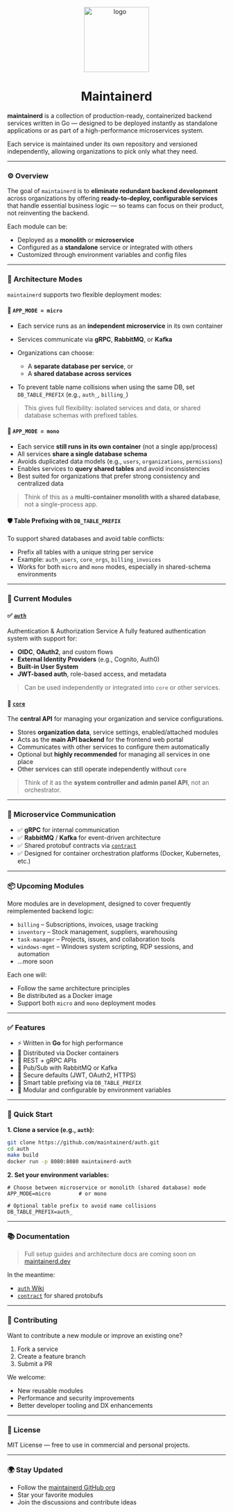 <p align="center">
  <img width="150" height="150" alt="logo" src="https://github.com/user-attachments/assets/3e9eec3d-8312-4f5c-b8cb-14d309a17fda" />
</p>

<h1 align="center">Maintainerd</h1>

**maintainerd** is a collection of production-ready, containerized backend services written in Go — designed to be deployed instantly as standalone applications or as part of a high-performance microservices system.

Each service is maintained under its own repository and versioned independently, allowing organizations to pick only what they need.

---

### ⚙️ Overview

The goal of `maintainerd` is to **eliminate redundant backend development** across organizations by offering **ready-to-deploy, configurable services** that handle essential business logic — so teams can focus on their product, not reinventing the backend.

Each module can be:

* Deployed as a **monolith** or **microservice**
* Configured as a **standalone** service or integrated with others
* Customized through environment variables and config files

---

### 🧱 Architecture Modes

`maintainerd` supports two flexible deployment modes:

#### 🧩 `APP_MODE = micro`

* Each service runs as an **independent microservice** in its own container
* Services communicate via **gRPC**, **RabbitMQ**, or **Kafka**
* Organizations can choose:

  * A **separate database per service**, or
  * A **shared database across services**
* To prevent table name collisions when using the same DB, set `DB_TABLE_PREFIX` (e.g., `auth_`, `billing_`)

> This gives full flexibility: isolated services and data, or shared database schemas with prefixed tables.

#### 🧱 `APP_MODE = mono`

* Each service **still runs in its own container** (not a single app/process)
* All services **share a single database schema**
* Avoids duplicated data models (e.g., `users`, `organizations`, `permissions`)
* Enables services to **query shared tables** and avoid inconsistencies
* Best suited for organizations that prefer strong consistency and centralized data

> Think of this as a **multi-container monolith with a shared database**, not a single-process app.

#### 🛡️ Table Prefixing with `DB_TABLE_PREFIX`

To support shared databases and avoid table conflicts:

* Prefix all tables with a unique string per service
* Example: `auth_users`, `core_orgs`, `billing_invoices`
* Works for both `micro` and `mono` modes, especially in shared-schema environments

---

### 🧩 Current Modules

#### ✅ [`auth`](https://github.com/maintainerd/auth)

Authentication & Authorization Service
A fully featured authentication system with support for:

* **OIDC**, **OAuth2**, and custom flows
* **External Identity Providers** (e.g., Cognito, Auth0)
* **Built-in User System**
* **JWT-based auth**, role-based access, and metadata

> Can be used independently or integrated into `core` or other services.

#### 🧠 [`core`](https://github.com/maintainerd/core)

The **central API** for managing your organization and service configurations.

* Stores **organization data**, service settings, enabled/attached modules
* Acts as the **main API backend** for the frontend web portal
* Communicates with other services to configure them automatically
* Optional but **highly recommended** for managing all services in one place
* Other services can still operate independently without `core`

> Think of it as the **system controller and admin panel API**, not an orchestrator.

---

### 🧰 Microservice Communication

* ✅ **gRPC** for internal communication
* ✅ **RabbitMQ** / **Kafka** for event-driven architecture
* ✅ Shared protobuf contracts via [`contract`](https://github.com/maintainerd/contract)
* ✅ Designed for container orchestration platforms (Docker, Kubernetes, etc.)

---

### 📦 Upcoming Modules

More modules are in development, designed to cover frequently reimplemented backend logic:

* `billing` – Subscriptions, invoices, usage tracking
* `inventory` – Stock management, suppliers, warehousing
* `task-manager` – Projects, issues, and collaboration tools
* `windows-mgmt` – Windows system scripting, RDP sessions, and automation
* ...more soon

Each one will:

* Follow the same architecture principles
* Be distributed as a Docker image
* Support both `micro` and `mono` deployment modes

---

### ✅ Features

* ⚡ Written in **Go** for high performance
* 🐳 Distributed via Docker containers
* 🔗 REST + gRPC APIs
* 🔄 Pub/Sub with RabbitMQ or Kafka
* 🔐 Secure defaults (JWT, OAuth2, HTTPS)
* 🧠 Smart table prefixing via `DB_TABLE_PREFIX`
* 🧩 Modular and configurable by environment variables

---

### 🚀 Quick Start

**1. Clone a service (e.g., `auth`):**

```bash
git clone https://github.com/maintainerd/auth.git
cd auth
make build
docker run -p 8080:8080 maintainerd-auth
```

**2. Set your environment variables:**

```env
# Choose between microservice or monolith (shared database) mode
APP_MODE=micro         # or mono

# Optional table prefix to avoid name collisions
DB_TABLE_PREFIX=auth_
```

---

### 📚 Documentation

> Full setup guides and architecture docs are coming soon on [maintainerd.dev](https://maintainerd.dev)

In the meantime:

* [`auth` Wiki](https://github.com/maintainerd/auth/wiki)
* [`contract`](https://github.com/maintainerd/contract) for shared protobufs

---

### 🤝 Contributing

Want to contribute a new module or improve an existing one?

1. Fork a service
2. Create a feature branch
3. Submit a PR

We welcome:

* New reusable modules
* Performance and security improvements
* Better developer tooling and DX enhancements

---

### 📜 License

MIT License — free to use in commercial and personal projects.

---

### 🌍 Stay Updated

* Follow the [maintainerd GitHub org](https://github.com/maintainerd)
* Star your favorite modules
* Join the discussions and contribute ideas
